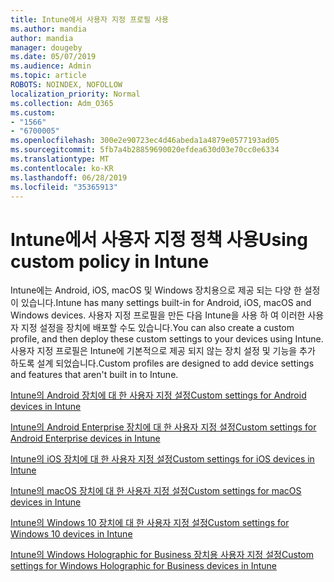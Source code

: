 ```yaml
---
title: Intune에서 사용자 지정 프로필 사용
ms.author: mandia
author: mandia
manager: dougeby
ms.date: 05/07/2019
ms.audience: Admin
ms.topic: article
ROBOTS: NOINDEX, NOFOLLOW
localization_priority: Normal
ms.collection: Adm_O365
ms.custom:
- "1566"
- "6700005"
ms.openlocfilehash: 300e2e90723ec4d46abeda1a4879e0577193ad05
ms.sourcegitcommit: 5fb7a4b28859690020efdea630d03e70cc0e6334
ms.translationtype: MT
ms.contentlocale: ko-KR
ms.lasthandoff: 06/28/2019
ms.locfileid: "35365913"
---
```

# <a name="using-custom-policy-in-intune"></a><span data-ttu-id="7d212-102">Intune에서 사용자 지정 정책 사용</span><span class="sxs-lookup"><span data-stu-id="7d212-102">Using custom policy in Intune</span></span>

<span data-ttu-id="7d212-103">Intune에는 Android, iOS, macOS 및 Windows 장치용으로 제공 되는 다양 한 설정이 있습니다.</span><span class="sxs-lookup"><span data-stu-id="7d212-103">Intune has many settings built-in for Android, iOS, macOS and Windows devices.</span></span> <span data-ttu-id="7d212-104">사용자 지정 프로필을 만든 다음 Intune을 사용 하 여 이러한 사용자 지정 설정을 장치에 배포할 수도 있습니다.</span><span class="sxs-lookup"><span data-stu-id="7d212-104">You can also create a custom profile, and then deploy these custom settings to your devices using Intune.</span></span> <span data-ttu-id="7d212-105">사용자 지정 프로필은 Intune에 기본적으로 제공 되지 않는 장치 설정 및 기능을 추가 하도록 설계 되었습니다.</span><span class="sxs-lookup"><span data-stu-id="7d212-105">Custom profiles are designed to add device settings and features that aren't built in to Intune.</span></span>

[<span data-ttu-id="7d212-106">Intune의 Android 장치에 대 한 사용자 지정 설정</span><span class="sxs-lookup"><span data-stu-id="7d212-106">Custom settings for Android devices in Intune</span></span>](https://docs.microsoft.com/intune/custom-settings-android)

[<span data-ttu-id="7d212-107">Intune의 Android Enterprise 장치에 대 한 사용자 지정 설정</span><span class="sxs-lookup"><span data-stu-id="7d212-107">Custom settings for Android Enterprise devices in Intune</span></span>](https://docs.microsoft.com/intune/custom-settings-android-for-work)

[<span data-ttu-id="7d212-108">Intune의 iOS 장치에 대 한 사용자 지정 설정</span><span class="sxs-lookup"><span data-stu-id="7d212-108">Custom settings for iOS devices in Intune</span></span>](https://docs.microsoft.com/intune/custom-settings-ios)

[<span data-ttu-id="7d212-109">Intune의 macOS 장치에 대 한 사용자 지정 설정</span><span class="sxs-lookup"><span data-stu-id="7d212-109">Custom settings for macOS devices in Intune</span></span>](https://docs.microsoft.com/intune/custom-settings-macos)

[<span data-ttu-id="7d212-110">Intune의 Windows 10 장치에 대 한 사용자 지정 설정</span><span class="sxs-lookup"><span data-stu-id="7d212-110">Custom settings for Windows 10 devices in Intune</span></span>](https://docs.microsoft.com/intune/custom-settings-windows-10)

[<span data-ttu-id="7d212-111">Intune의 Windows Holographic for Business 장치용 사용자 지정 설정</span><span class="sxs-lookup"><span data-stu-id="7d212-111">Custom settings for Windows Holographic for Business devices in Intune</span></span>](https://docs.microsoft.com/intune/custom-settings-windows-holographic)